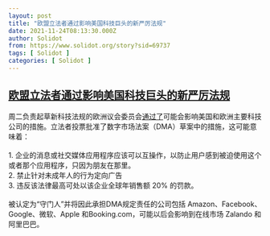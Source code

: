 ```yaml
---
layout: post
title: "欧盟立法者通过影响美国科技巨头的新严厉法规"
date: 2021-11-24T08:13:30.000Z
author: Solidot
from: https://www.solidot.org/story?sid=69737
tags: [ Solidot ]
categories: [ Solidot ]
---
```

<!--1637741610000-->
[欧盟立法者通过影响美国科技巨头的新严厉法规](https://www.solidot.org/story?sid=69737)
------

<div>
周二负责起草新科技法规的欧洲议会委员会<a href="https://www.bloomberg.com/news/articles/2021-11-23/eu-lawmakers-pass-strict-new-rules-affecting-big-u-s-tech" target="_blank">通过了</a>可能会影响美国和欧洲主要科技公司的措施。立法者投票批准了数字市场法案（DMA）草案中的措施，这可能意味着：<br><br>1. 企业的消息或社交媒体应用程序应该可以互操作，以防止用户感到被迫使用这个或者那个应用程序，只因为朋友在那里。<br>2. 禁止针对未成年人的行为定向广告<br>3. 违反该法律最高可处以该企业全球年销售额 20% 的罚款。<br><br>被认定为“守门人”并将因此承担DMA规定责任的公司包括 Amazon、Facebook、Google、微软、Apple 和Booking.com，可能以后会影响到在线市场 Zalando 和阿里巴巴。
</div>
